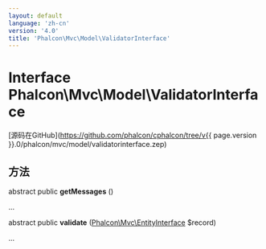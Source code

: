 ```yaml
---
layout: default
language: 'zh-cn'
version: '4.0'
title: 'Phalcon\Mvc\Model\ValidatorInterface'
---
```


# Interface **Phalcon\Mvc\Model\ValidatorInterface**

[源码在GitHub](https://github.com/phalcon/cphalcon/tree/v{{ page.version }}.0/phalcon/mvc/model/validatorinterface.zep)

## 方法

abstract public **getMessages** ()

...

abstract public **validate** ([Phalcon\Mvc\EntityInterface](Phalcon_Mvc_EntityInterface) $record)

...